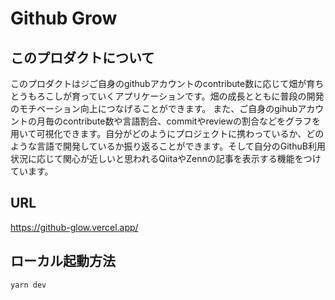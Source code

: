 # Github Grow

## このプロダクトについて

このプロダクトはジご自身のgithubアカウントのcontribute数に応じて畑が育ちとうもろこしが育っていくアプリケーションです。畑の成長とともに普段の開発のモチベーション向上につなげることができます。
また、ご自身のgihubアカウントの月毎のcontribute数や言語割合、commitやreviewの割合などをグラフを用いて可視化できます。自分がどのようにプロジェクトに携わっているか、どのような言語で開発しているか振り返ることができます。そして自分のGithuB利用状況に応じて関心が近しいと思われるQiitaやZennの記事を表示する機能をつけています。

## URL

https://github-glow.vercel.app/

## ローカル起動方法

```
yarn dev
```
